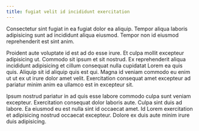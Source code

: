 ```yaml
---
title: fugiat velit id incididunt exercitation
---
```


Consectetur sint fugiat in ea fugiat dolor ea aliquip. Tempor aliqua laboris adipisicing sunt ad incididunt aliqua eiusmod. Tempor non id eiusmod reprehenderit est sint anim.

Proident aute voluptate id est ad do esse irure. Et culpa mollit excepteur adipisicing ut. Commodo sit ipsum et sit nostrud. Ex reprehenderit aliqua incididunt adipisicing et cillum consequat nulla cupidatat Lorem ea quis quis. Aliquip sit id aliquip quis est qui. Magna id veniam commodo eu enim ut ut ex ut irure dolor amet velit. Exercitation consequat amet excepteur ad pariatur minim anim ea ullamco est in excepteur sit.

Ipsum nostrud pariatur in ad quis esse labore commodo culpa sunt veniam excepteur. Exercitation consequat dolor laboris aute. Culpa sint duis ad labore. Ea eiusmod eu est nulla sint id occaecat amet. Id Lorem exercitation et adipisicing nostrud occaecat excepteur. Dolore ex duis aute minim irure duis adipisicing.